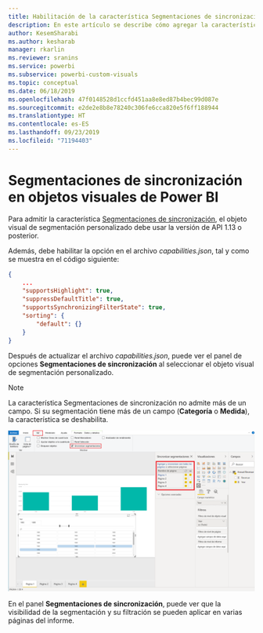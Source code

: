 ```yaml
---
title: Habilitación de la característica Segmentaciones de sincronización en objetos visuales de Power BI
description: En este artículo se describe cómo agregar la característica Segmentaciones de sincronización a objetos visuales de Power BI.
author: KesemSharabi
ms.author: kesharab
manager: rkarlin
ms.reviewer: sranins
ms.service: powerbi
ms.subservice: powerbi-custom-visuals
ms.topic: conceptual
ms.date: 06/18/2019
ms.openlocfilehash: 47f0148528d1ccfd451aa8e8ed87b4bec99d087e
ms.sourcegitcommit: e2de2e8b8e78240c306fe6cca820e5f6ff188944
ms.translationtype: HT
ms.contentlocale: es-ES
ms.lasthandoff: 09/23/2019
ms.locfileid: "71194403"
---
```

# <a name="sync-slicers-in-power-bi-visuals"></a>Segmentaciones de sincronización en objetos visuales de Power BI

Para admitir la característica [Segmentaciones de sincronización](https://docs.microsoft.com/power-bi/desktop-slicers), el objeto visual de segmentación personalizado debe usar la versión de API 1.13 o posterior.

Además, debe habilitar la opción en el archivo *capabilities.json*, tal y como se muestra en el código siguiente:

```json
{
    ...
    "supportsHighlight": true,
    "suppressDefaultTitle": true,
    "supportsSynchronizingFilterState": true,
    "sorting": {
        "default": {}
    }
}
```

Después de actualizar el archivo *capabilities.json*, puede ver el panel de opciones **Segmentaciones de sincronización** al seleccionar el objeto visual de segmentación personalizado.

> [!NOTE]
> La característica Segmentaciones de sincronización no admite más de un campo. Si su segmentación tiene más de un campo (**Categoría** o **Medida**), la característica se deshabilita.

![Panel "Segmentaciones de sincronización"](./media/sync-slicers-panel.png)

En el panel **Segmentaciones de sincronización**, puede ver que la visibilidad de la segmentación y su filtración se pueden aplicar en varias páginas del informe.
